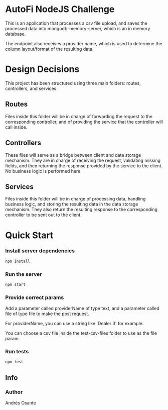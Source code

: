 # AutoFi NodeJS Challenge

This is an application that processes a csv file upload, and saves the processed data into mongodb-memory-server, which is
an in memory database.

The endpoint also receives a provider name, which is used to determine the column layout/format of the resulting data.

# Design Decisions

This project has been structured using three main folders: routes, controllers, and services.

## Routes

Files inside this folder will be in charge of forwarding the request to the corresponding controller, and of providing
the service that the controller will call inside.

## Controllers

These files will serve as a bridge between client and data storage mechanism. They are in charge of receiving the request,
validating missing fields, and then returning the response provided by the service to the client. No business logic is performed here.

## Services

Files inside this folder will be in charge of processing data, handling business logic, and storing the resulting data
in the data storage mechanism. They also return the resulting response to the corresponding controller to be sent out to the client.

# Quick Start

### Install server dependencies

```bash
npm install
```

### Run the server

```bash
npm start
```

### Provide correct params

Add a parameter called providerName of type text, and a parameter called file of type file to make the post request.

For providerName, you can use a string like 'Dealer 3' for example.

You can choose a csv file inside the test-csv-files folder to use as the file param.

### Run tests

```bash
npm test
```

## Info

### Author

Andrés Osante
